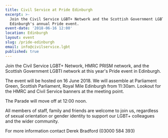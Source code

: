```yaml
---
title: Civil Service at Pride Edinburgh
excerpt: >-
  Join the Civil Service LGBT+ Network and the Scottish Government LGBTI network
  Edinburgh's annual Pride event.
event-date: '2018-06-16 12:00'
location: Edinburgh
layout: event
slug: /pride-edinburgh
email: info@civilservice.lgbt
published: true
---
```


Join the Civil Service LGBT+ Network, HMRC PRISM network, and the Scottish Government LGBTI network at this year's Pride event in Edinburgh.

The event will be hosted on 16 June 2018. We will assemble at Parliament Green, Scottish Parliament, Royal Mile Edinburgh from 11:30am. Lookout for the HMRC and Civil Service banners at the meeting point.

The Parade will move off at 12:00 noon.

All members of staff, family and friends are welcome to join us, regardless of sexual orientation or gender identity to support our LGBT+ colleagues and the wider community. 

For more information contact Derek Bradford (03000 584 393)
